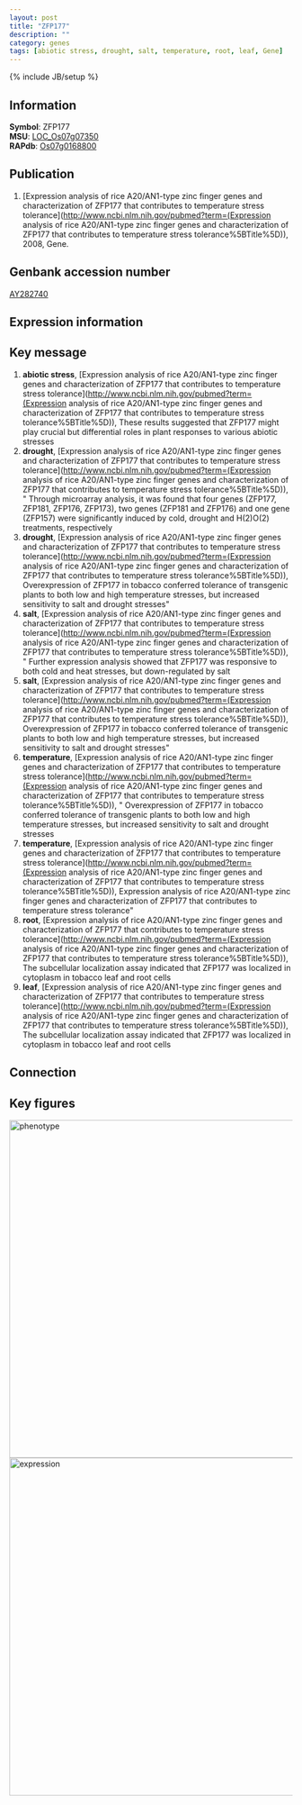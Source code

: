 ```yaml
---
layout: post
title: "ZFP177"
description: ""
category: genes
tags: [abiotic stress, drought, salt, temperature, root, leaf, Gene]
---
```

{% include JB/setup %}

## Information
__Symbol__: ZFP177  
__MSU__: [LOC_Os07g07350](http://rice.plantbiology.msu.edu/cgi-bin/ORF_infopage.cgi?orf=LOC_Os07g07350)  
__RAPdb__: [Os07g0168800](http://rapdb.dna.affrc.go.jp/viewer/gbrowse_details/irgsp1?name=Os07g0168800)  

## Publication
1. [Expression analysis of rice A20/AN1-type zinc finger genes and characterization of ZFP177 that contributes to temperature stress tolerance](http://www.ncbi.nlm.nih.gov/pubmed?term=(Expression analysis of rice A20/AN1-type zinc finger genes and characterization of ZFP177 that contributes to temperature stress tolerance%5BTitle%5D)), 2008, Gene.

## Genbank accession number
[AY282740](http://www.ncbi.nlm.nih.gov/nuccore/AY282740)

## Expression information

## Key message
1. __abiotic stress__, [Expression analysis of rice A20/AN1-type zinc finger genes and characterization of ZFP177 that contributes to temperature stress tolerance](http://www.ncbi.nlm.nih.gov/pubmed?term=(Expression analysis of rice A20/AN1-type zinc finger genes and characterization of ZFP177 that contributes to temperature stress tolerance%5BTitle%5D)),  These results suggested that ZFP177 might play crucial but differential roles in plant responses to various abiotic stresses
2. __drought__, [Expression analysis of rice A20/AN1-type zinc finger genes and characterization of ZFP177 that contributes to temperature stress tolerance](http://www.ncbi.nlm.nih.gov/pubmed?term=(Expression analysis of rice A20/AN1-type zinc finger genes and characterization of ZFP177 that contributes to temperature stress tolerance%5BTitle%5D)), " Through microarray analysis, it was found that four genes (ZFP177, ZFP181, ZFP176, ZFP173), two genes (ZFP181 and ZFP176) and one gene (ZFP157) were significantly induced by cold, drought and H(2)O(2) treatments, respectively
3. __drought__, [Expression analysis of rice A20/AN1-type zinc finger genes and characterization of ZFP177 that contributes to temperature stress tolerance](http://www.ncbi.nlm.nih.gov/pubmed?term=(Expression analysis of rice A20/AN1-type zinc finger genes and characterization of ZFP177 that contributes to temperature stress tolerance%5BTitle%5D)),  Overexpression of ZFP177 in tobacco conferred tolerance of transgenic plants to both low and high temperature stresses, but increased sensitivity to salt and drought stresses"
4. __salt__, [Expression analysis of rice A20/AN1-type zinc finger genes and characterization of ZFP177 that contributes to temperature stress tolerance](http://www.ncbi.nlm.nih.gov/pubmed?term=(Expression analysis of rice A20/AN1-type zinc finger genes and characterization of ZFP177 that contributes to temperature stress tolerance%5BTitle%5D)), " Further expression analysis showed that ZFP177 was responsive to both cold and heat stresses, but down-regulated by salt
5. __salt__, [Expression analysis of rice A20/AN1-type zinc finger genes and characterization of ZFP177 that contributes to temperature stress tolerance](http://www.ncbi.nlm.nih.gov/pubmed?term=(Expression analysis of rice A20/AN1-type zinc finger genes and characterization of ZFP177 that contributes to temperature stress tolerance%5BTitle%5D)),  Overexpression of ZFP177 in tobacco conferred tolerance of transgenic plants to both low and high temperature stresses, but increased sensitivity to salt and drought stresses"
6. __temperature__, [Expression analysis of rice A20/AN1-type zinc finger genes and characterization of ZFP177 that contributes to temperature stress tolerance](http://www.ncbi.nlm.nih.gov/pubmed?term=(Expression analysis of rice A20/AN1-type zinc finger genes and characterization of ZFP177 that contributes to temperature stress tolerance%5BTitle%5D)), " Overexpression of ZFP177 in tobacco conferred tolerance of transgenic plants to both low and high temperature stresses, but increased sensitivity to salt and drought stresses
7. __temperature__, [Expression analysis of rice A20/AN1-type zinc finger genes and characterization of ZFP177 that contributes to temperature stress tolerance](http://www.ncbi.nlm.nih.gov/pubmed?term=(Expression analysis of rice A20/AN1-type zinc finger genes and characterization of ZFP177 that contributes to temperature stress tolerance%5BTitle%5D)), Expression analysis of rice A20/AN1-type zinc finger genes and characterization of ZFP177 that contributes to temperature stress tolerance"
8. __root__, [Expression analysis of rice A20/AN1-type zinc finger genes and characterization of ZFP177 that contributes to temperature stress tolerance](http://www.ncbi.nlm.nih.gov/pubmed?term=(Expression analysis of rice A20/AN1-type zinc finger genes and characterization of ZFP177 that contributes to temperature stress tolerance%5BTitle%5D)),  The subcellular localization assay indicated that ZFP177 was localized in cytoplasm in tobacco leaf and root cells
9. __leaf__, [Expression analysis of rice A20/AN1-type zinc finger genes and characterization of ZFP177 that contributes to temperature stress tolerance](http://www.ncbi.nlm.nih.gov/pubmed?term=(Expression analysis of rice A20/AN1-type zinc finger genes and characterization of ZFP177 that contributes to temperature stress tolerance%5BTitle%5D)),  The subcellular localization assay indicated that ZFP177 was localized in cytoplasm in tobacco leaf and root cells

## Connection

## Key figures
<img src="http://ricencode.github.io/images/ZFP177.pheno.png" alt="phenotype"  style="width: 600px;"/>

<img src="http://ricencode.github.io/images/ZFP177.exp.png" alt="expression"  style="width: 600px;"/>



